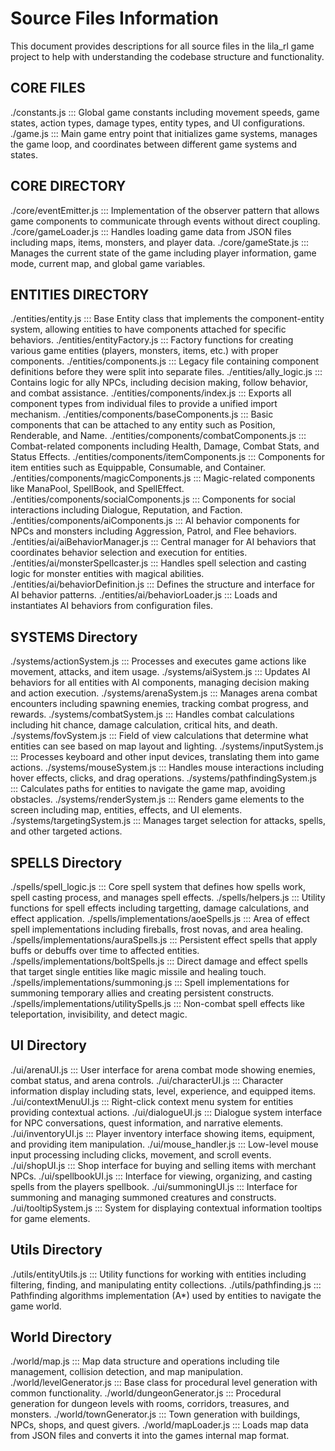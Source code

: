 # Source Files Information
This document provides descriptions for all source files in the lila_rl game project to help with understanding the codebase structure and functionality.

## CORE FILES
./constants.js ::: Global game constants including movement speeds, game states, action types, damage types, entity types, and UI configurations.
./game.js ::: Main game entry point that initializes game systems, manages the game loop, and coordinates between different game systems and states.

## CORE DIRECTORY
./core/eventEmitter.js ::: Implementation of the observer pattern that allows game components to communicate through events without direct coupling.
./core/gameLoader.js ::: Handles loading game data from JSON files including maps, items, monsters, and player data.
./core/gameState.js ::: Manages the current state of the game including player information, game mode, current map, and global game variables.

## ENTITIES DIRECTORY
./entities/entity.js ::: Base Entity class that implements the component-entity system, allowing entities to have components attached for specific behaviors.
./entities/entityFactory.js ::: Factory functions for creating various game entities (players, monsters, items, etc.) with proper components.
./entities/components.js ::: Legacy file containing component definitions before they were split into separate files.
./entities/ally_logic.js ::: Contains logic for ally NPCs, including decision making, follow behavior, and combat assistance.
./entities/components/index.js ::: Exports all component types from individual files to provide a unified import mechanism.
./entities/components/baseComponents.js ::: Basic components that can be attached to any entity such as Position, Renderable, and Name.
./entities/components/combatComponents.js ::: Combat-related components including Health, Damage, Combat Stats, and Status Effects.
./entities/components/itemComponents.js ::: Components for item entities such as Equippable, Consumable, and Container.
./entities/components/magicComponents.js ::: Magic-related components like ManaPool, SpellBook, and SpellEffect.
./entities/components/socialComponents.js ::: Components for social interactions including Dialogue, Reputation, and Faction.
./entities/components/aiComponents.js ::: AI behavior components for NPCs and monsters including Aggression, Patrol, and Flee behaviors.
./entities/ai/aiBehaviorManager.js ::: Central manager for AI behaviors that coordinates behavior selection and execution for entities.
./entities/ai/monsterSpellcaster.js ::: Handles spell selection and casting logic for monster entities with magical abilities.
./entities/ai/behaviorDefinition.js ::: Defines the structure and interface for AI behavior patterns.
./entities/ai/behaviorLoader.js ::: Loads and instantiates AI behaviors from configuration files.

## SYSTEMS Directory
./systems/actionSystem.js ::: Processes and executes game actions like movement, attacks, and item usage.
./systems/aiSystem.js ::: Updates AI behaviors for all entities with AI components, managing decision making and action execution.
./systems/arenaSystem.js ::: Manages arena combat encounters including spawning enemies, tracking combat progress, and rewards.
./systems/combatSystem.js ::: Handles combat calculations including hit chance, damage calculation, critical hits, and death.
./systems/fovSystem.js ::: Field of view calculations that determine what entities can see based on map layout and lighting.
./systems/inputSystem.js ::: Processes keyboard and other input devices, translating them into game actions.
./systems/mouseSystem.js ::: Handles mouse interactions including hover effects, clicks, and drag operations.
./systems/pathfindingSystem.js ::: Calculates paths for entities to navigate the game map, avoiding obstacles.
./systems/renderSystem.js ::: Renders game elements to the screen including map, entities, effects, and UI elements.
./systems/targetingSystem.js ::: Manages target selection for attacks, spells, and other targeted actions.

## SPELLS Directory
./spells/spell_logic.js ::: Core spell system that defines how spells work, spell casting process, and manages spell effects.
./spells/helpers.js ::: Utility functions for spell effects including targetting, damage calculations, and effect application.
./spells/implementations/aoeSpells.js ::: Area of effect spell implementations including fireballs, frost novas, and area healing.
./spells/implementations/auraSpells.js ::: Persistent effect spells that apply buffs or debuffs over time to affected entities.
./spells/implementations/boltSpells.js ::: Direct damage and effect spells that target single entities like magic missile and healing touch.
./spells/implementations/summoning.js ::: Spell implementations for summoning temporary allies and creating persistent constructs.
./spells/implementations/utilitySpells.js ::: Non-combat spell effects like teleportation, invisibility, and detect magic.

## UI Directory
./ui/arenaUI.js ::: User interface for arena combat mode showing enemies, combat status, and arena controls.
./ui/characterUI.js ::: Character information display including stats, level, experience, and equipped items.
./ui/contextMenuUI.js ::: Right-click context menu system for entities providing contextual actions.
./ui/dialogueUI.js ::: Dialogue system interface for NPC conversations, quest information, and narrative elements.
./ui/inventoryUI.js ::: Player inventory interface showing items, equipment, and providing item manipulation.
./ui/mouse_handler.js ::: Low-level mouse input processing including clicks, movement, and scroll events.
./ui/shopUI.js ::: Shop interface for buying and selling items with merchant NPCs.
./ui/spellbookUI.js ::: Interface for viewing, organizing, and casting spells from the players spellbook.
./ui/summoningUI.js ::: Interface for summoning and managing summoned creatures and constructs.
./ui/tooltipSystem.js ::: System for displaying contextual information tooltips for game elements.

## Utils Directory
./utils/entityUtils.js ::: Utility functions for working with entities including filtering, finding, and manipulating entity collections.
./utils/pathfinding.js ::: Pathfinding algorithms implementation (A*) used by entities to navigate the game world.

## World Directory
./world/map.js ::: Map data structure and operations including tile management, collision detection, and map manipulation.
./world/levelGenerator.js ::: Base class for procedural level generation with common functionality.
./world/dungeonGenerator.js ::: Procedural generation for dungeon levels with rooms, corridors, treasures, and monsters.
./world/townGenerator.js ::: Town generation with buildings, NPCs, shops, and quest givers.
./world/mapLoader.js ::: Loads map data from JSON files and converts it into the games internal map format.
